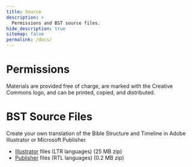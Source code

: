 ```yaml
---
title: Source
description: >
  Permissions and BST source files.
hide_description: true
sitemap: false
permalink: /docs/
---
```


# Permissions
Materials are provided free of charge, are marked with the Creative Commons logo, and can be printed, copied, and distributed.

# BST Source Files
Create your own translation of the Bible Structure and Timeline in Adobe Illustrator or Microsoft Publisher.

* [Illustrator]() files (LTR languages) <span class="icon-file-zip"></span> (25 MB zip)
* [Publisher]() files (RTL languages) <span class="icon-file-zip"></span> (0.2 MB zip)